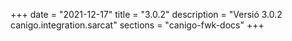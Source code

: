 +++
date        = "2021-12-17"
title       = "3.0.2"
description = "Versió 3.0.2 canigo.integration.sarcat"
sections    = "canigo-fwk-docs"
+++